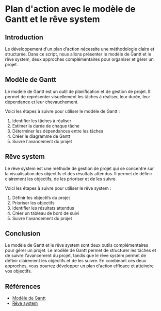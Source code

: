 # Plan d'action avec le modèle de Gantt et le rêve system

## Introduction

Le développement d'un plan d'action nécessite une méthodologie claire et structurée. Dans ce script, nous allons présenter le modèle de Gantt et le rêve system, deux approches complémentaires pour organiser et gérer un projet.

## Modèle de Gantt

Le modèle de Gantt est un outil de planification et de gestion de projet. Il permet de représenter visuellement les tâches à réaliser, leur durée, leur dépendance et leur chevauchement.

Voici les étapes à suivre pour utiliser le modèle de Gantt :

1. Identifier les tâches à réaliser
2. Estimer la durée de chaque tâche
3. Déterminer les dépendances entre les tâches
4. Créer le diagramme de Gantt
5. Suivre l'avancement du projet

## Rêve system

Le rêve system est une méthode de gestion de projet qui se concentre sur la visualisation des objectifs et des résultats attendus. Il permet de définir clairement les objectifs, de les prioriser et de les suivre.

Voici les étapes à suivre pour utiliser le rêve system :

1. Définir les objectifs du projet
2. Prioriser les objectifs
3. Identifier les résultats attendus
4. Créer un tableau de bord de suivi
5. Suivre l'avancement du projet

## Conclusion

Le modèle de Gantt et le rêve system sont deux outils complémentaires pour gérer un projet. Le modèle de Gantt permet de structurer les tâches et de suivre l'avancement du projet, tandis que le rêve system permet de définir clairement les objectifs et de les suivre. En combinant ces deux approches, vous pourrez développer un plan d'action efficace et atteindre vos objectifs.

## Références

- [Modèle de Gantt](https://fr.wikipedia.org/wiki/Diagramme_de_Gantt)
- [Rêve system](https://fr.wikipedia.org/wiki/R%C3%AAve_system)